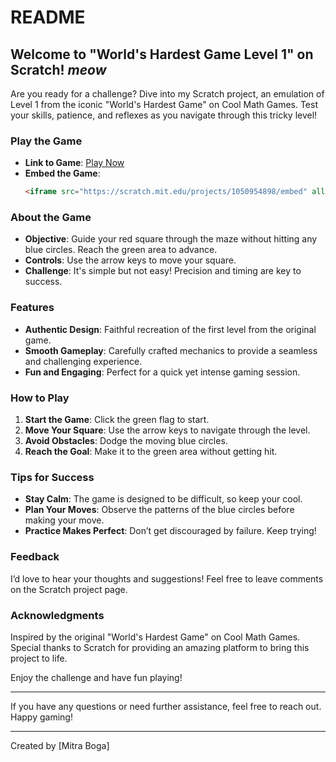 # README

## Welcome to "World's Hardest Game Level 1" on Scratch! _meow_

Are you ready for a challenge? Dive into my Scratch project, an emulation of Level 1 from the iconic "World's Hardest Game" on Cool Math Games. Test your skills, patience, and reflexes as you navigate through this tricky level!

### Play the Game
- **Link to Game**: [Play Now](https://scratch.mit.edu/projects/1050954898)
- **Embed the Game**:  
  ```html
  <iframe src="https://scratch.mit.edu/projects/1050954898/embed" allowtransparency="true" width="485" height="402" frameborder="0" scrolling="no" allowfullscreen></iframe>
  ```

### About the Game
- **Objective**: Guide your red square through the maze without hitting any blue circles. Reach the green area to advance.
- **Controls**: Use the arrow keys to move your square.
- **Challenge**: It's simple but not easy! Precision and timing are key to success.

### Features
- **Authentic Design**: Faithful recreation of the first level from the original game.
- **Smooth Gameplay**: Carefully crafted mechanics to provide a seamless and challenging experience.
- **Fun and Engaging**: Perfect for a quick yet intense gaming session.

### How to Play
1. **Start the Game**: Click the green flag to start.
2. **Move Your Square**: Use the arrow keys to navigate through the level.
3. **Avoid Obstacles**: Dodge the moving blue circles.
4. **Reach the Goal**: Make it to the green area without getting hit.

### Tips for Success
- **Stay Calm**: The game is designed to be difficult, so keep your cool.
- **Plan Your Moves**: Observe the patterns of the blue circles before making your move.
- **Practice Makes Perfect**: Don’t get discouraged by failure. Keep trying!

### Feedback
I’d love to hear your thoughts and suggestions! Feel free to leave comments on the Scratch project page.

### Acknowledgments
Inspired by the original "World's Hardest Game" on Cool Math Games. Special thanks to Scratch for providing an amazing platform to bring this project to life.

Enjoy the challenge and have fun playing!

---

If you have any questions or need further assistance, feel free to reach out. Happy gaming!

---

Created by [Mitra Boga]
